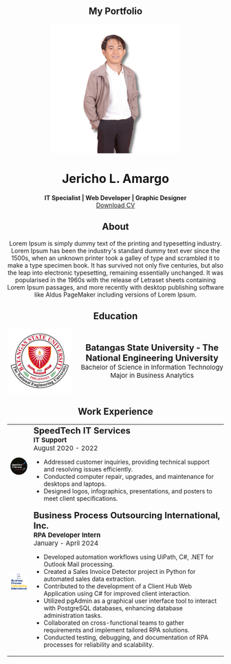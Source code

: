 ## <div align="center">My Portfolio</div>

<div align="center">
  <img src="image/profile.png" alt="Profile Picture" width="300" height="300">
</div>

# <div align="center">Jericho L. Amargo</div>

<div align="center">
  <strong>IT Specialist | Web Developer | Graphic Designer</strong>
  <br>
  <a href="CV_Amargo.pdf" download>Download CV</a>
</div>

## <div align="center">About</div>

<div align="center">
  Lorem Ipsum is simply dummy text of the printing and typesetting industry. Lorem Ipsum has been the industry's standard dummy text ever since the 1500s, when an unknown printer took a galley of type and scrambled it to make a type specimen book. It has survived not only five centuries, but also the leap into electronic typesetting, remaining essentially unchanged. It was popularised in the 1960s with the release of Letraset sheets containing Lorem Ipsum passages, and more recently with desktop publishing software like Aldus PageMaker including versions of Lorem Ipsum.
</div>

## <div align="center">Education</div>

<div align="center" style="display: flex; align-items: center; justify-content: center;">
  <img src="image/bsulogo.png" alt="University Logo" width="150" height="150" style="margin-right: 20px;">
  <div>
    <span style="font-size: 20px;"><strong>Batangas State University - The National Engineering University</strong></span>
    <br>
    <span style="font-size: 15px;">Bachelor of Science in Information Technology</span>
    <br>
    <span style="font-size: 15px;">Major in Business Analytics</span>
  </div>
</div>

## <div align="center">Work Experience</div>

<table>
    <tr>
        <td><img src="image/spdtlogo.png" alt="SpeedTech IT Services" width="100"></td>
        <td>
            <strong style="font-size: 20px;">SpeedTech IT Services</strong><br>
            <strong style="font-size: 15px;">IT Support</strong><br>
            <span style="font-size: 15px;">August 2020 - 2022</span>
            <ul>
                <li>Addressed customer inquiries, providing technical support and resolving issues efficiently.</li>
                <li>Conducted computer repair, upgrades, and maintenance for desktops and laptops.</li>
                <li>Designed logos, infographics, presentations, and posters to meet client specifications.</li>
            </ul>
        </td>
    </tr>
    <tr>
        <td><img src="image/bpologo.png" alt="Business Process Outsourcing International, Inc." width="100"></td>
        <td>
            <strong style="font-size: 20px;">Business Process Outsourcing International, Inc.</strong><br>
            <strong style="font-size: 15px;">RPA Developer Intern</strong><br>
            <span style="font-size: 15px;">January - April 2024</span>
            <ul>
                <li>Developed automation workflows using UiPath, C#, .NET for Outlook Mail processing.</li>
                <li>Created a Sales Invoice Detector project in Python for automated sales data extraction.</li>
                <li>Contributed to the development of a Client Hub Web Application using C# for improved client interaction.</li>
                <li>Utilized pgAdmin as a graphical user interface tool to interact with PostgreSQL databases, enhancing database administration tasks.</li>
                <li>Collaborated on cross-functional teams to gather requirements and implement tailored RPA solutions.</li>
                <li>Conducted testing, debugging, and documentation of RPA processes for reliability and scalability.</li>
            </ul>
        </td>
    </tr>
</table>
